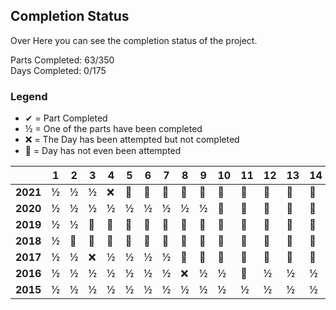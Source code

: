 ## Completion Status

Over Here you can see the completion status of the project.

Parts Completed: 63/350
<br>
Days Completed: 0/175

### Legend

- ✔ = Part Completed
- ½ = One of the parts have been completed
- ❌ = The Day has been attempted but not completed
- 🚫 = Day has not even been attempted

||1|2|3|4|5|6|7|8|9|10|11|12|13|14|15|16|17|18|19|20|21|22|23|24|25|
|---|---|---|---|---|---|---|---|---|---|---|---|---|---|---|---|---|---|---|---|---|---|---|---|---|---|
|**2021**|½|½|½|❌|🚫|🚫|🚫|🚫|🚫|🚫|🚫|🚫|🚫|🚫|🚫|🚫|🚫|🚫|🚫|🚫|🚫|🚫|🚫|🚫|🚫|
|**2020**|½|½|½|½|½|½|½|½|½|🚫|🚫|🚫|🚫|🚫|½|🚫|🚫|🚫|🚫|🚫|🚫|🚫|🚫|🚫|🚫|
|**2019**|½|½|🚫|🚫|🚫|🚫|🚫|🚫|🚫|🚫|🚫|🚫|🚫|🚫|🚫|🚫|🚫|🚫|🚫|🚫|🚫|🚫|🚫|🚫|🚫|
|**2018**|½|🚫|🚫|🚫|🚫|🚫|🚫|🚫|🚫|🚫|🚫|🚫|🚫|🚫|🚫|🚫|🚫|🚫|🚫|🚫|🚫|🚫|🚫|🚫|🚫|
|**2017**|½|½|❌|½|½|½|½|🚫|🚫|🚫|🚫|🚫|🚫|🚫|🚫|🚫|🚫|🚫|🚫|🚫|🚫|🚫|🚫|🚫|🚫|
|**2016**|½|½|½|½|½|½|½|❌|½|½|🚫|½|½|½|½|½|½|½|½|½|½|½|½|½|❌|
|**2015**|½|½|½|½|½|½|½|½|½|½|½|½|½|½|❌|½|❌|½|½|½|🚫|🚫|½|❌|🚫|